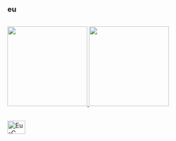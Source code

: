 ### eu

##

<div>
<a href="https://github.com/sayuts">
<img height="180em" src="https://github-readme-stats.vercel.app/api/top-langs/?username=LuisGuilhermeGranada&layout=compact&langs_count=7&theme=algolia"/>
<img height="180em" src="https://github-readme-stats.vercel.app/api?username=LuisGuilhermeGranada&show_icons=true&theme=algolia&include_all_commits=true&count_private=false"/>
</div>

##
  
<div>
    <img align="center" alt="Eu-C" height="30" width="40" src="[https://raw.githubusercontent.com/devicons/devicon/master/icons/javascript/javascript-plain.svg](https://github.com/devicons/devicon/blob/master/icons/c/c-line.svg)">
</div>
